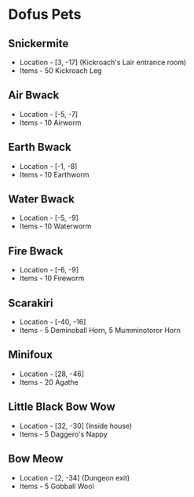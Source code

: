 # Dofus Pets

## Snickermite
- Location - [3, -17] (Kickroach's Lair entrance room)
- Items - 50 Kickroach Leg

## Air Bwack
- Location - [-5, -7]
- Items - 10 Airworm

## Earth Bwack
- Location - [-1, -8]
- Items - 10 Earthworm

## Water Bwack
- Location - [-5, -9]
- Items - 10 Waterworm

## Fire Bwack
- Location - [-6, -9]
- Items - 10 Fireworm

## Scarakiri
- Location - [-40, -16]
- Items - 5 Deminoball Horn, 5 Mumminotoror Horn

## Minifoux
- Location - [28, -46]
- Items - 20 Agathe

## Little Black Bow Wow
- Location - [32, -30] (Inside house)
- Items - 5 Daggero's Nappy

## Bow Meow
- Location - [2, -34] (Dungeon exit)
- Items - 5 Gobball Wool
